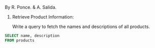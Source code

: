 By R. Ponce. & A. Salida.

1. Retrieve Product Information:

   Write a query to fetch the names and descriptions of all products.

```sql
SELECT name, description
FROM products
```
